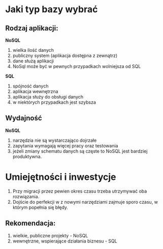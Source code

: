 # Jaki typ bazy wybrać

## Rodzaj aplikacji:

**NoSQL**

1. wielka ilość danych
2. publiczny system (aplikacja dostępna z zewnątrz)
3. dane służą aplikacji
4. NoSql może być w pewnych przypadkach wolniejsza od SQL

**SQL**

1. spójność danych
2. aplikacja wewnętrzna
3. aplikacja służy do obsługi danych
4. w niektórych przypadkach jest szybsza

## Wydajność

**NoSQL**

1. narzędzia nie są wystarczająco dojrzałe
2. zapytania wymagają więcej pracy oraz testowania
3. jeżeli zmiany schematu danych są częste to NoSQL jest bardziej produktywna.

# Umiejętności i inwestycje

1. Przy migracji przez pewien okres czasu trzeba utrzymywać oba rozwiązania.
2. Dojście do perfekcji w z nowymi narzędziami zajmuje sporo czasu, w którym popełnia się błędy.

## Rekomendacja:

1. wielkie, publiczne projekty - NoSQL
2. wewnętrzne, wspierające działania biznesu - SQL
